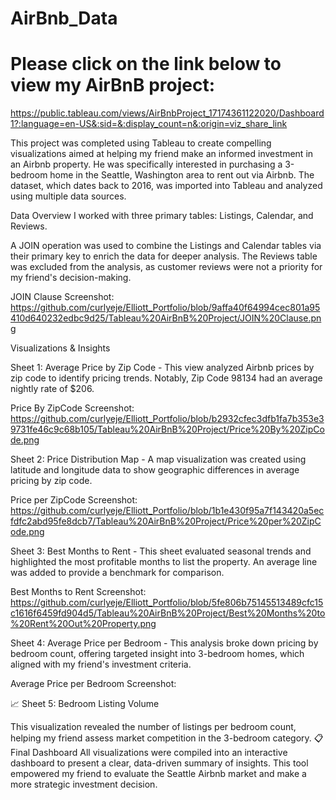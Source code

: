 # AirBnb_Data
# Please click on the link below to view my AirBnB project: 
https://public.tableau.com/views/AirBnbProject_17174361122020/Dashboard1?:language=en-US&:sid=&:display_count=n&:origin=viz_share_link

This project was completed using Tableau to create compelling visualizations aimed at helping my friend make an informed investment in an Airbnb property. He was specifically interested in purchasing a 3-bedroom home in the Seattle, Washington area to rent out via Airbnb. The dataset, which dates back to 2016, was imported into Tableau and analyzed using multiple data sources.

Data Overview
I worked with three primary tables: Listings, Calendar, and Reviews.

A JOIN operation was used to combine the Listings and Calendar tables via their primary key to enrich the data for deeper analysis.
The Reviews table was excluded from the analysis, as customer reviews were not a priority for my friend's decision-making.

JOIN Clause Screenshot: https://github.com/curlyeje/Elliott_Portfolio/blob/9affa40f64994cec801a95410d640232edbc9d25/Tableau%20AirBnB%20Project/JOIN%20Clause.png


Visualizations & Insights

Sheet 1: Average Price by Zip Code - This view analyzed Airbnb prices by zip code to identify pricing trends.
Notably, Zip Code 98134 had an average nightly rate of $206.

Price By ZipCode Screenshot: https://github.com/curlyeje/Elliott_Portfolio/blob/b2932cfec3dfb1fa7b353e39731fe46c9c68b105/Tableau%20AirBnB%20Project/Price%20By%20ZipCode.png

Sheet 2: Price Distribution Map - A map visualization was created using latitude and longitude data to show geographic differences in average pricing by zip code.

Price per ZipCode Screenshot: https://github.com/curlyeje/Elliott_Portfolio/blob/1b1e430f95a7f143420a5ecfdfc2abd95fe8dcb7/Tableau%20AirBnB%20Project/Price%20per%20ZipCode.png


Sheet 3: Best Months to Rent - This sheet evaluated seasonal trends and highlighted the most profitable months to list the property.
An average line was added to provide a benchmark for comparison.

Best Months to Rent Screenshot: https://github.com/curlyeje/Elliott_Portfolio/blob/5fe806b75145513489cfc15c1616f6459fd904d5/Tableau%20AirBnB%20Project/Best%20Months%20to%20Rent%20Out%20Property.png


Sheet 4: Average Price per Bedroom - This analysis broke down pricing by bedroom count, offering targeted insight into 3-bedroom homes, which aligned with my friend's investment criteria.

Average Price per Bedroom Screenshot: 


📈 Sheet 5: Bedroom Listing Volume

This visualization revealed the number of listings per bedroom count, helping my friend assess market competition in the 3-bedroom category.
📋 Final Dashboard
All visualizations were compiled into an interactive dashboard to present a clear, data-driven summary of insights. This tool empowered my friend to evaluate the Seattle Airbnb market and make a more strategic investment decision.
